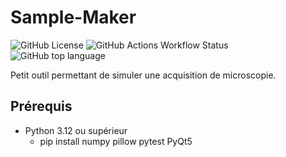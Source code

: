 # Sample-Maker

![GitHub License](https://img.shields.io/github/license/tmonseigne/Sample-Maker)
![GitHub Actions Workflow Status](https://img.shields.io/github/actions/workflow/status/tmonseigne/Sample-Maker/test.yml)
![GitHub top language](https://img.shields.io/github/languages/top/tmonseigne/Sample-Maker)

Petit outil permettant de simuler une acquisition de microscopie.

## Prérequis

- Python 3.12 ou supérieur
  - pip install numpy pillow pytest PyQt5
